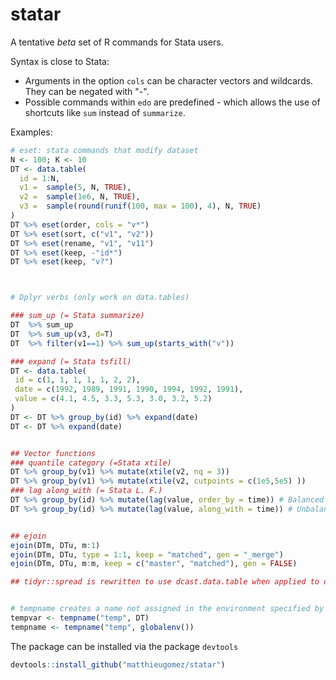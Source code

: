 statar
======

A tentative *beta* set of R commands for Stata users. 

Syntax is close to Stata:
- Arguments in the option `cols` can be character vectors and wildcards. They can be negated with "-". 
- Possible commands within `edo` are predefined - which allows the use of shortcuts like `sum` instead of `summarize`.


Examples:
````R
# eset: stata commands that modify dataset
N <- 100; K <- 10
DT <- data.table(
  id = 1:N,
  v1 =  sample(5, N, TRUE),
  v2 =  sample(1e6, N, TRUE),
  v3 =  sample(round(runif(100, max = 100), 4), N, TRUE)
)
DT %>% eset(order, cols = "v*")
DT %>% eset(sort, c("v1", "v2"))
DT %>% eset(rename, "v1", "v11")
DT %>% eset(keep, -"id*")
DT %>% eset(keep, "v?")



# Dplyr verbs (only work on data.tables)

### sum_up (= Stata summarize)
DT  %>% sum_up
DT  %>% sum_up(v3, d=T)
DT  %>% filter(v1==1) %>% sum_up(starts_with("v"))

### expand (= Stata tsfill)
DT <- data.table(
 id = c(1, 1, 1, 1, 1, 2, 2),
 date = c(1992, 1989, 1991, 1990, 1994, 1992, 1991),
 value = c(4.1, 4.5, 3.3, 5.3, 3.0, 3.2, 5.2)
)
DT <- DT %>% group_by(id) %>% expand(date)
DT <- DT %>% expand(date)


## Vector functions 
### quantile category (=Stata xtile)
DT %>% group_by(v1) %>% mutate(xtile(v2, nq = 3))
DT %>% group_by(v1) %>% mutate(xtile(v2, cutpoints = c(1e5,5e5) ))
### lag along_with (= Stata L. F.)
DT %>% group_by(id) %>% mutate(lag(value, order_by = time)) # Balanced dataset
DT %>% group_by(id) %>% mutate(lag(value, along_with = time)) # Unbalanced dataset


## ejoin 
ejoin(DTm, DTu, m:1)
ejoin(DTm, DTu, type = 1:1, keep = "matched", gen = "_merge")
ejoin(DTm, DTu, m:m, keep = c("master", "matched"), gen = FALSE)

## tidyr::spread is rewritten to use dcast.data.table when applied to data.tables, which makes it more memory efficient


# tempname creates a name not assigned in the environment specified by the second variable
tempvar <- tempname("temp", DT)
tempname <- tempname("temp", globalenv())
````

The package can be installed via the package `devtools`

````R
devtools::install_github("matthieugomez/statar")
````
